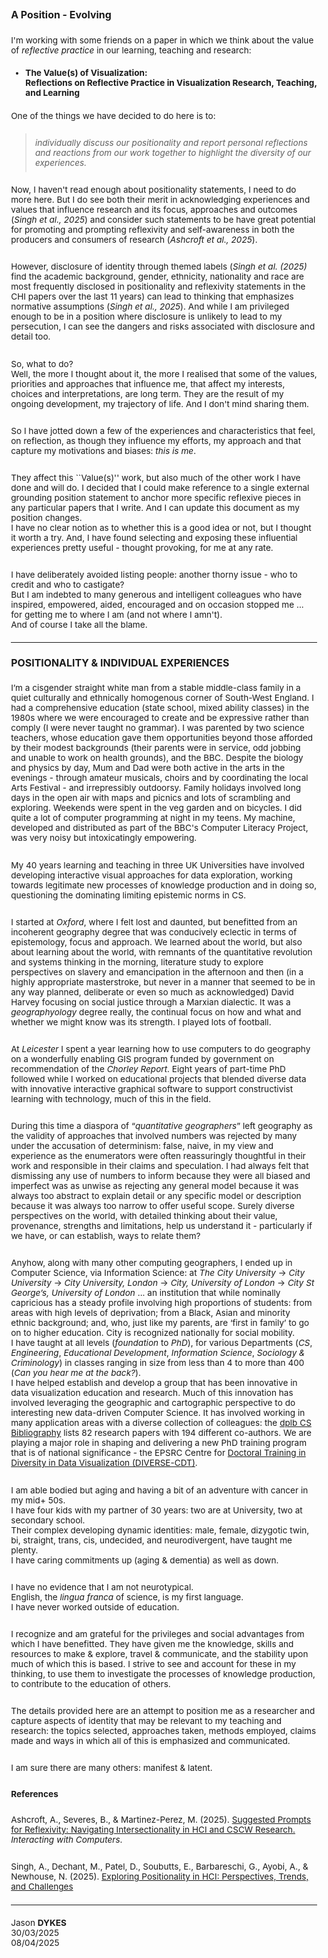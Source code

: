 ### A Position - Evolving

<style>
    img {margin:4px; padding:2px; border:1px dashed #e0e0e0}
    p {padding-top:0.5em; padding-bottom:0.5em}
    h1 a {display:none}
    .footer {color:rgba(0,0,0,0) !important; font-size:0px}
    .footer a {color:rgba(0,0,0,0) !important; font-size:0px}
    .footer #text {display:none !important; font-size:0px}
    .footer a {display:none !important; font-size:0px}

    body{font-size:85%}
</style>

I'm working with some friends on a paper in which we think about the value of _reflective practice_ in our learning, teaching and research:

 * **The Value(s) of Visualization:<br/>Reflections on Reflective Practice in Visualization Research, Teaching, and Learning**

One of the things we have decided to do here is to:

> _individually discuss our positionality and report personal reflections and reactions from our work together to highlight the diversity of our experiences._

<!-- 
> individually discuss the positions that we occupy and report personal reflections and reactions from our work together to highlight the diversity of our perspectives and experiences.
 -->

Now, I haven't read enough about positionality statements, I need to do more here.
But I do see both their merit in acknowledging experiences and values that influence research and its focus, approaches and outcomes (_Singh et al., 2025_) 
and consider such statements to be have great potential for promoting and prompting reflexivity and self-awareness in both the producers and consumers of research (_Ashcroft et al., 2025_).

However, disclosure of identity through themed labels (_Singh et al. (2025)_ find the academic background, gender, ethnicity, nationality and race are most frequently disclosed in positionality and reflexivity statements in the CHI papers over the last 11 years) can lead to thinking that emphasizes normative assumptions (_Singh et al., 2025_).
And while I am privileged enough to be in a position where disclosure is unlikely to lead to my persecution, I can see the dangers and risks associated with disclosure and detail too.

So, what to do?<br/>
Well, the more I thought about it, the more I realised that some of the values, priorities and approaches that influence me, that affect my interests, choices and interpretations, are long term.
They are the result of my ongoing development, my trajectory of life.
And I don't mind sharing them.

So I have jotted down a few of the experiences and characteristics that feel, on reflection, as though they influence my efforts, my approach and that capture my motivations and biases: _this is me_.

They affect this ``Value(s)'' work, but also much of the other work I have done and will do.
I decided that I could make reference to a single external grounding position statement to anchor more specific reflexive pieces in any particular papers that I write. And I can update this document as my position changes.<br/>
I have no clear notion as to whether this is a good idea or not, but I thought it worth a try. And, I have found selecting and exposing these influential experiences pretty useful - thought provoking, for me at any rate.

I have deliberately avoided listing people: another thorny issue - who to credit and who to castigate?<br/>
But I am indebted to many generous and intelligent colleagues who have inspired, empowered, aided, encouraged and on occasion stopped me ... for getting me to where I am (and not where I amn't).<br/>
And of course I take all the blame.

---

### POSITIONALITY &amp; INDIVIDUAL EXPERIENCES

I’m a cisgender straight white man from a stable middle-class family in a quiet culturally and ethnically homogenous corner of South-West England. I had a comprehensive education (state school, mixed ability classes) in the 1980s where we were encouraged to create and be expressive rather than comply (I were never taught no grammar). I was parented by two science teachers, whose education gave them opportunities beyond those afforded by their modest backgrounds (their parents were in service, odd jobbing and unable to work on health grounds), and the BBC. Despite the biology and physics by day, Mum and Dad were both active in the arts in the evenings - through amateur musicals, choirs and by coordinating the local Arts Festival - and irrepressibly outdoorsy.
Family holidays involved long days in the open air with maps and picnics and lots of scrambling and exploring. Weekends were spent in the veg garden and on bicycles. I did quite a lot of computer programming at night in my teens. My machine, developed and distributed as part of the BBC's Computer Literacy Project, was very noisy but intoxicatingly empowering.

<!-- 
I acknowledge and am grateful for the many privileges that have given me the knowledge, skills and resources to make &amp; explore, travel &amp; communicate, and the stability upon much of which this is based.
 -->

My 40 years learning and teaching in three UK Universities
have involved developing interactive visual approaches for data exploration, working towards legitimate new processes of knowledge production and in doing so, questioning the dominating limiting epistemic norms in CS.

I started at _Oxford_, where I felt lost and daunted, but benefitted from an incoherent geography degree that was conducively eclectic in terms of epistemology, focus and approach. We learned about the world, but also about learning about the world, with remnants of the quantitative revolution and systems thinking in the morning, literature study to explore perspectives on slavery and emancipation in the afternoon and then (in a highly appropriate masterstroke, but never in a manner that seemed to be in any way planned, deliberate or even so much as acknowledged) David Harvey focusing on social justice through a Marxian dialectic. It was a _geographyology_ degree really, the continual focus on how and what and whether we might know was its strength. I played lots of football.

At _Leicester_ I spent a year learning how to use computers to do geography on a wonderfully enabling GIS program funded by government on recommendation of the _Chorley Report_. Eight years of part-time PhD followed while I worked on educational projects that blended diverse data with innovative interactive graphical software to support constructivist learning with technology, much of this in the field.

During this time a diaspora of “_quantitative geographers_” left geography as the validity of approaches that involved numbers was rejected by many under the accusation of determinism: false, naive, in my view and experience as the enumerators were often reassuringly thoughtful in their work and responsible in their claims and speculation. I had always felt that dismissing any use of numbers to inform because they were all biased and imperfect was as unwise as rejecting any general model because it was always too abstract to explain detail or any specific model or description because it was always too narrow to offer useful scope. Surely diverse perspectives on the world, with detailed thinking about their value, provenance, strengths and limitations, help us understand it - particularly if we have, or can establish, ways to relate them?

Anyhow, along with many other computing geographers, I ended up in Computer Science, via Information Science: at _The City University_ -> _City University_ -> _City University, London_ -> _City, University of London_ -> _City St George’s, University of London_  ... an institution that while nominally capricious has a steady profile involving high proportions of students: from areas with high levels of deprivation;
from a Black, Asian and minority ethnic background;
and, who, just like my parents, are ‘first in family’ to go on to higher education.
City is recognized nationally for social mobility.<br/>
I have taught at all levels (_foundation_ to _PhD_), for various Departments (_CS_, _Engineering_, _Educational Development_, _Information Science_, _Sociology &amp; Criminology_) in classes ranging in size from less than 4 to more than 400 (_Can you hear me at the back?_).<br/>
I have helped establish and develop a group that has been innovative in data visualization education and research. Much of this innovation has involved leveraging the geographic and cartographic perspective to do interesting new data-driven Computer Science. It has involved working in many application areas with a diverse collection of colleagues: the [dplb CS Bibliography](https://dblp.org/pid/34/5069.html) lists 82 research papers with 194 different co-authors.
We are playing a major role in shaping and delivering a new PhD training program that is of national significance - the EPSRC Centre for [Doctoral Training in Diversity in Data Visualization (DIVERSE-CDT)](https://diverse-cdt.ac.uk).

I am able bodied but aging and having a bit of an adventure with cancer in my mid+ 50s.<br/>
I have four kids with my partner of 30 years: two are at University, two at secondary school.<br/>
Their complex developing dynamic identities: male, female, dizygotic twin, bi, straight, trans, cis, undecided, and neurodivergent, have taught me plenty. <br/>
I have caring commitments up (aging &amp; dementia) as well as down.

I have no evidence that I am not neurotypical.<br/>
English, the _lingua franca_ of science, is my first language.<br/>
I have never worked outside of education.

I recognize and am grateful for the privileges and social advantages from which I have benefitted. They have given me the knowledge, skills and resources to make &amp; explore, travel &amp; communicate, and the stability upon much of which this is based.
I strive to see and account for these in my thinking, to use them to investigate the processes of knowledge production, to contribute to the education of others.

The details provided here are an attempt to position me as a researcher and capture aspects of identity that may be relevant to my teaching and research: the topics selected, approaches taken, methods employed, claims made and ways in which all of this is emphasized and communicated.  

I am sure there are many others: manifest &amp; latent.


#### References

Ashcroft, A., Severes, B., & Martinez-Perez, M. (2025).
[Suggested Prompts for Reflexivity: Navigating Intersectionality in HCI and CSCW Research.](https://discovery.ucl.ac.uk/id/eprint/10205865/1/chi25-197.pdf)
_Interacting with Computers_.

Singh, A., Dechant, M., Patel, D., Soubutts, E., Barbareschi, G., Ayobi, A., & Newhouse, N. (2025).
[Exploring Positionality in HCI: Perspectives, Trends, and Challenges](https://academic.oup.com/iwc/advance-article-pdf/doi/10.1093/iwc/iwaf007/62340873/iwaf007.pdf)

---

Jason **DYKES**<br/>
30/03/2025<br/>
08/04/2025<br/>